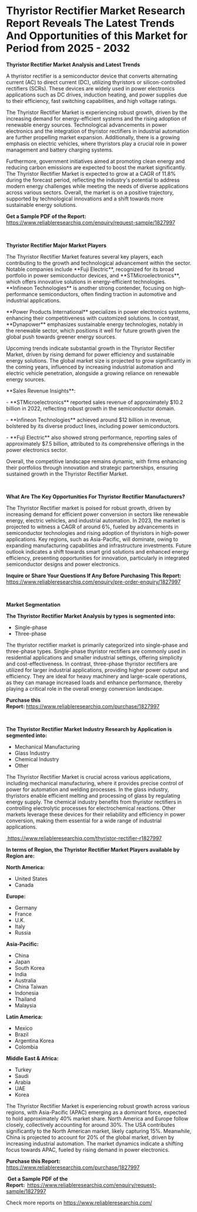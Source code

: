 <p><h1>Thyristor Rectifier Market Research Report Reveals The Latest Trends And Opportunities of this Market for Period from 2025 - 2032</h1></p><p><strong>Thyristor Rectifier Market Analysis and Latest Trends</strong></p>
<p><p>A thyristor rectifier is a semiconductor device that converts alternating current (AC) to direct current (DC), utilizing thyristors or silicon-controlled rectifiers (SCRs). These devices are widely used in power electronics applications such as DC drives, induction heating, and power supplies due to their efficiency, fast switching capabilities, and high voltage ratings.</p><p>The Thyristor Rectifier Market is experiencing robust growth, driven by the increasing demand for energy-efficient systems and the rising adoption of renewable energy sources. Technological advancements in power electronics and the integration of thyristor rectifiers in industrial automation are further propelling market expansion. Additionally, there is a growing emphasis on electric vehicles, where thyristors play a crucial role in power management and battery charging systems.</p><p>Furthermore, government initiatives aimed at promoting clean energy and reducing carbon emissions are expected to boost the market significantly. The Thyristor Rectifier Market is expected to grow at a CAGR of 11.8% during the forecast period, reflecting the industry's potential to address modern energy challenges while meeting the needs of diverse applications across various sectors. Overall, the market is on a positive trajectory, supported by technological innovations and a shift towards more sustainable energy solutions.</p></p>
<p><strong>Get a Sample PDF of the Report:&nbsp;</strong> <a href="https://www.reliableresearchiq.com/enquiry/request-sample/1827997?utm_campaign=123&utm_medium=2&utm_source=Github&utm_content=ia&utm_term=19022025&utm_id=thyristor-rectifier">https://www.reliableresearchiq.com/enquiry/request-sample/1827997</a></p>
<p>&nbsp;</p>
<p><strong>Thyristor Rectifier Major Market Players</strong></p>
<p><p>The Thyristor Rectifier Market features several key players, each contributing to the growth and technological advancement within the sector. Notable companies include **Fuji Electric**, recognized for its broad portfolio in power semiconductor devices, and **STMicroelectronics**, which offers innovative solutions in energy-efficient technologies. **Infineon Technologies** is another strong contender, focusing on high-performance semiconductors, often finding traction in automotive and industrial applications.</p><p>**Power Products International** specializes in power electronics systems, enhancing their competitiveness with customized solutions. In contrast, **Dynapower** emphasizes sustainable energy technologies, notably in the renewable sector, which positions it well for future growth given the global push towards greener energy sources.</p><p>Upcoming trends indicate substantial growth in the Thyristor Rectifier Market, driven by rising demand for power efficiency and sustainable energy solutions. The global market size is projected to grow significantly in the coming years, influenced by increasing industrial automation and electric vehicle penetration, alongside a growing reliance on renewable energy sources.</p><p>**Sales Revenue Insights**:</p><p>- **STMicroelectronics** reported sales revenue of approximately $10.2 billion in 2022, reflecting robust growth in the semiconductor domain.</p><p>- **Infineon Technologies** achieved around $12 billion in revenue, bolstered by its diverse product lines, including power semiconductors.</p><p>- **Fuji Electric** also showed strong performance, reporting sales of approximately $7.5 billion, attributed to its comprehensive offerings in the power electronics sector.</p><p>Overall, the competitive landscape remains dynamic, with firms enhancing their portfolios through innovation and strategic partnerships, ensuring sustained growth in the Thyristor Rectifier Market.</p></p>
<p>&nbsp;</p>
<p><strong>What Are The Key Opportunities For Thyristor Rectifier Manufacturers?</strong></p>
<p><p>The Thyristor Rectifier market is poised for robust growth, driven by increasing demand for efficient power conversion in sectors like renewable energy, electric vehicles, and industrial automation. In 2023, the market is projected to witness a CAGR of around 6%, fueled by advancements in semiconductor technologies and rising adoption of thyristors in high-power applications. Key regions, such as Asia-Pacific, will dominate, owing to expanding manufacturing capabilities and infrastructure investments. Future outlook indicates a shift towards smart grid solutions and enhanced energy efficiency, presenting opportunities for innovation, particularly in integrated semiconductor designs and power electronics.</p></p>
<p><strong>Inquire or Share Your Questions If Any Before Purchasing This Report:</strong> <a href="https://www.reliableresearchiq.com/enquiry/pre-order-enquiry/1827997?utm_campaign=123&utm_medium=2&utm_source=Github&utm_content=ia&utm_term=19022025&utm_id=thyristor-rectifier">https://www.reliableresearchiq.com/enquiry/pre-order-enquiry/1827997</a></p>
<p>&nbsp;</p>
<p><strong>Market Segmentation</strong></p>
<p><strong>The Thyristor Rectifier Market Analysis by types is segmented into:</strong></p>
<p><ul><li>Single-phase</li><li>Three-phase</li></ul></p>
<p><p>The thyristor rectifier market is primarily categorized into single-phase and three-phase types. Single-phase thyristor rectifiers are commonly used in residential applications and smaller industrial settings, offering simplicity and cost-effectiveness. In contrast, three-phase thyristor rectifiers are utilized for larger industrial applications, providing higher power output and efficiency. They are ideal for heavy machinery and large-scale operations, as they can manage increased loads and enhance performance, thereby playing a critical role in the overall energy conversion landscape.</p></p>
<p><strong>Purchase this Report:&nbsp;</strong><a href="https://www.reliableresearchiq.com/purchase/1827997?utm_campaign=123&utm_medium=2&utm_source=Github&utm_content=ia&utm_term=19022025&utm_id=thyristor-rectifier">https://www.reliableresearchiq.com/purchase/1827997</a></p>
<p>&nbsp;</p>
<p><strong>The Thyristor Rectifier Market Industry Research by Application is segmented into:</strong></p>
<p><ul><li>Mechanical Manufacturing</li><li>Glass Industry</li><li>Chemical Industry</li><li>Other</li></ul></p>
<p><p>The Thyristor Rectifier Market is crucial across various applications, including mechanical manufacturing, where it provides precise control of power for automation and welding processes. In the glass industry, thyristors enable efficient melting and processing of glass by regulating energy supply. The chemical industry benefits from thyristor rectifiers in controlling electrolytic processes for electrochemical reactions. Other markets leverage these devices for their reliability and efficiency in power conversion, making them essential for a wide range of industrial applications.</p></p>
<p><a href="https://www.reliableresearchiq.com/thyristor-rectifier-r1827997?utm_campaign=123&utm_medium=2&utm_source=Github&utm_content=ia&utm_term=19022025&utm_id=thyristor-rectifier">&nbsp;https://www.reliableresearchiq.com/thyristor-rectifier-r1827997</a></p>
<p><strong>In terms of Region, the Thyristor Rectifier Market Players available by Region are:</strong></p>
<p>
    <p> <strong> North America: </strong>
        <ul>
            <li>United States</li>
            <li>Canada</li>
        </ul>
        </p> 
    <p> <strong> Europe: </strong>
        <ul>
            <li>Germany</li>
            <li>France</li>
            <li>U.K.</li>
            <li>Italy</li>
            <li>Russia</li>
        </ul>
        </p> 
    <p> <strong> Asia-Pacific: </strong>
        <ul>
            <li>China</li>
            <li>Japan</li>
            <li>South Korea</li>
            <li>India</li>
            <li>Australia</li>
            <li>China Taiwan</li>
            <li>Indonesia</li>
            <li>Thailand</li>
            <li>Malaysia</li>
        </ul>
        </p> 
    <p> <strong> Latin America: </strong>
        <ul>
            <li>Mexico</li>
            <li>Brazil</li>
            <li>Argentina Korea</li>
            <li>Colombia</li>
        </ul>
        </p> 
    <p> <strong> Middle East & Africa: </strong>
        <ul>
            <li>Turkey</li>
            <li>Saudi</li>
            <li>Arabia</li>
            <li>UAE</li>
            <li>Korea</li>
        </ul>
    </p>
    </p>
<p><p>The Thyristor Rectifier Market is experiencing robust growth across various regions, with Asia-Pacific (APAC) emerging as a dominant force, expected to hold approximately 40% market share. North America and Europe follow closely, collectively accounting for around 30%. The USA contributes significantly to the North American market, likely capturing 15%. Meanwhile, China is projected to account for 20% of the global market, driven by increasing industrial automation. The market dynamics indicate a shifting focus towards APAC, fueled by rising demand in power electronics.</p></p>
<p><strong>Purchase this Report: </strong><a href="https://www.reliableresearchiq.com/purchase/1827997?utm_campaign=123&utm_medium=2&utm_source=Github&utm_content=ia&utm_term=19022025&utm_id=thyristor-rectifier">https://www.reliableresearchiq.com/purchase/1827997</a></p>
<p>&nbsp;<strong>Get a Sample PDF of the Report:&nbsp;&nbsp;</strong><a href="https://www.reliableresearchiq.com/enquiry/request-sample/1827997?utm_campaign=123&utm_medium=2&utm_source=Github&utm_content=ia&utm_term=19022025&utm_id=thyristor-rectifier">https://www.reliableresearchiq.com/enquiry/request-sample/1827997</a></p>
<p><strong></strong></p>
<p>Check more reports on <a href="https://www.reliableresearchiq.com/?utm_campaign=123&utm_medium=2&utm_source=Github&utm_content=ia&utm_term=19022025&utm_id=thyristor-rectifier">https://www.reliableresearchiq.com/</a></p>